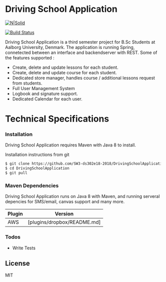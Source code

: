 # Driving School Application

[![N|Solid](https://s3.eu-west-2.amazonaws.com/p3-project/sembrik/Untitled-1.png)](#)

[![Build Status](https://ci.appveyor.com/api/projects/status/32r7s2skrgm9ubva?svg=true)]()

Driving School Application is a third semester project for B.Sc Students at Aalborg University, Denmark. The application is running Spring, connetected between an interface and backendserver with REST. Some of the features supported : 
  - Create, delete and update lessons for each student.
  - Create, delete and update course for each student.
  - Dedicated store manager, handles course / additional lessons request from students.
  - Full User Management System
  - Logbook and signature support.
  - Dedicated Calendar for each user.

# Technical Specifications
### Installation

Driving School Application requires Maven with Java 8 to install.

Installation instructions from git
```sh
$ git clone https://github.com/SW3-ds302e18-2018/DrivingSchoolApplication.git
$ cd DrivingSchoolApplication
$ git pull
```

### Maven Dependencies

Driving School Application runs on Java 8 with Maven, and running serveral depencies for SMS/email, canvas support and many more.

| Plugin | Version |
| ------ | ------ |
| AWS | [plugins/dropbox/README.md]|



### Todos

 - Write Tests

License
----

MIT


